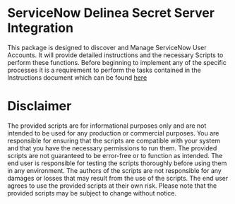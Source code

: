 # ServiceNow Delinea Secret Server Integration

  

This package is designed to discover and Manage ServiceNow User Accounts. It will provide detailed instructions and the necessary Scripts to perform these functions. Before beginning to implement any of the specific processes it is a requirement to perform the tasks contained in the Instructions document which can be found [here](./Instructions.md)

  

# Disclaimer

  

The provided scripts are for informational purposes only and are not intended to be used for any production or commercial purposes. You are responsible for ensuring that the scripts are compatible with your system and that you have the necessary permissions to run them. The provided scripts are not guaranteed to be error-free or to function as intended. The end user is responsible for testing the scripts thoroughly before using them in any environment. The authors of the scripts are not responsible for any damages or losses that may result from the use of the scripts. The end user agrees to use the provided scripts at their own risk. Please note that the provided scripts may be subject to change without notice.